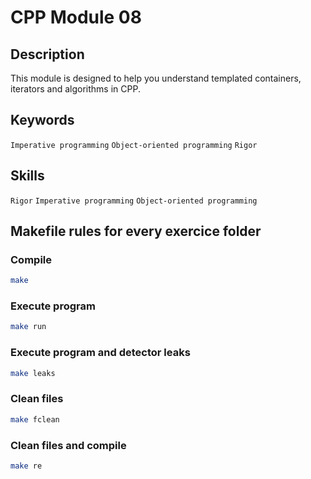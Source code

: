 # CPP Module 08

## Description
This module is designed to help you understand templated containers, iterators and algorithms in CPP.

## Keywords
`Imperative programming`
`Object-oriented programming`
`Rigor`

## Skills
`Rigor`
`Imperative programming`
`Object-oriented programming`

## Makefile rules for every exercice folder

### Compile
```sh
make
```
### Execute program
```sh
make run
```
### Execute program and detector leaks
```sh
make leaks
```
### Clean files
```sh
make fclean
```
### Clean files and compile
```sh
make re
```